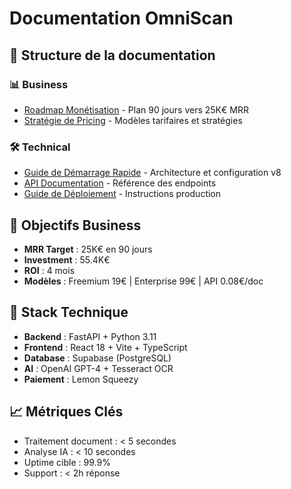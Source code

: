 # Documentation OmniScan

## 📁 Structure de la documentation

### 📊 Business
- [Roadmap Monétisation](./business/monetization-roadmap.md) - Plan 90 jours vers 25K€ MRR
- [Stratégie de Pricing](./business/pricing-strategy.md) - Modèles tarifaires et stratégies

### 🛠️ Technical
- [Guide de Démarrage Rapide](./technical/quickstart-guide.md) - Architecture et configuration v8
- [API Documentation](./API.md) - Référence des endpoints
- [Guide de Déploiement](./DEPLOYMENT.md) - Instructions production

## 🎯 Objectifs Business

- **MRR Target** : 25K€ en 90 jours
- **Investment** : 55.4K€ 
- **ROI** : 4 mois
- **Modèles** : Freemium 19€ | Enterprise 99€ | API 0.08€/doc

## 🚀 Stack Technique

- **Backend** : FastAPI + Python 3.11
- **Frontend** : React 18 + Vite + TypeScript
- **Database** : Supabase (PostgreSQL)
- **AI** : OpenAI GPT-4 + Tesseract OCR
- **Paiement** : Lemon Squeezy

## 📈 Métriques Clés

- Traitement document : < 5 secondes
- Analyse IA : < 10 secondes
- Uptime cible : 99.9%
- Support : < 2h réponse